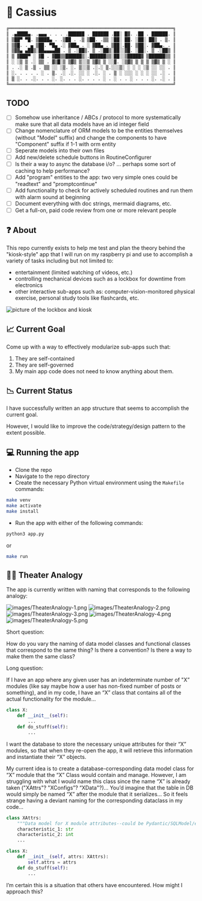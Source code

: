 # 🚀 Cassius

```python
╔═════════════════════════════════════════════════════════════╗
║ .▄████▄. .▄▄▄ . . . .██████ . ██████ .██░ █▓. .██ . ██████. ║  
║ ▒██▀ ▀█. ▒████▄ . .▒██ . .▒ ▒██. .▒▒ ░██░ ██. ░██░ ██▒ . ▒. ║ 
║ ▒▓█. . ▄ ▒██. ▀█▄ .░ ▓██▄ . ░ ▓██▄ . ▒██░.██. ▒██░. ▓██▄. . ║ 
║ ▒▓▓▄ ▄██▒░██▄▄▄▄██ . ▒ .░██▒. ▒ .░██▒░██░░▓█. ░██░. ▒ .░██▒ ║
║ ▒ ▓███▀ ░ ▓█ . ▓██▒▒██████▒░.██████▒▒░██░░▒█████▓ ▒██████▒▒ ║
║ ░ ░▒ ▒ .░ ▒▒ . ▓▒█░▒ ▒▓▒ ▒░░▒ ▒▓▒ ▒ ░░▓. ░▒▓▒ ▒ ▒ ▒ ▒▓▒ ▒ ░ ║
║ . .░ ▒ .▒ . ▒▒ ░░ ░▒. ░. ▒░░▒ .░.░ ▒.░░░▒░ ░ ░ ░ ░▒ ░░ ░░ . ║
║ ░. . . . . ░ . ▒. .░ .░. ░░ ░ .░. ░ . ▒ ░ ░░░ ░ ░ ░ ░░ .░ . ║ 
║ ▒ ░. . .░. . . ░. ░. . . ░. . . . ░ . ░ . . ░ . . . ░. .░ . ║
╚═════════════════════════════════════════════════════════════╝ 
```

## TODO

- [ ] Somehow use inheritance / ABCs / protocol to more systematically make sure that all data models have an id integer field
- [ ] Change nomenclature of ORM models to be the entities themselves (without "Model" suffix) and change the components to have "Component" suffix if 1-1 with orm entity
- [ ] Seperate models into their own files
- [ ] Add new/delete schedule buttons in RoutineConfigurer
- [ ] Is their a way to async the database i/o? ... perhaps some sort of caching to help performance?
- [ ] Add "program" entities to the app: two very simple ones could be "readtext" and "promptcontinue"
- [ ] Add functionality to check for actively scheduled routines and run them with alarm sound at beginning
- [ ] Document everything with doc strings, mermaid diagrams, etc.
- [ ] Get a full-on, paid code review from one or more relevant people

## ❓ About

This repo currently exists to help me test and plan the theory behind the "kiosk-style" app that I will run on my raspberry pi and use to accomplish a variety of tasks including but not limited to:

- entertainment (limited watching of videos, etc.)
- controlling mechanical devices such as a lockbox for downtime from electronics
- other interactive sub-apps such as: computer-vision-monitored physical exercise, personal study tools like flashcards, etc.

![picture of the lockbox and kiosk](https://i.imgur.com/64x0Byw.jpeg)

## 📈 Current Goal

Come up with a way to effectively modularize sub-apps such that:

1. They are self-contained
2. They are self-governed
3. My main app code does not need to know anything about them.

## 📉 Current Status

I have successfully written an app structure that seems to accomplish the current goal.

However, I would like to improve the code/strategy/design pattern to the extent possible.

## 💻 Running the app

- Clone the repo
- Navigate to the repo directory
- Create the necessary Python virtual environment using the `Makefile` commands:

```bash
make venv
make activate
make install
```

- Run the app with either of the following commands:

```bash
python3 app.py
```

or

```bash
make run
```

## 💃🏯 Theater Analogy

The app is currently written with naming that corresponds to the following analogy:

![images/TheaterAnalogy-1.png](readme_images/TheaterAnalogy-1.png)
![images/TheaterAnalogy-2.png](readme_images/TheaterAnalogy-2.png)
![images/TheaterAnalogy-3.png](readme_images/TheaterAnalogy-3.png)
![images/TheaterAnalogy-4.png](readme_images/TheaterAnalogy-4.png)
![images/TheaterAnalogy-5.png](readme_images/TheaterAnalogy-5.png)

Short question:

How do you vary the naming of data model classes and functional classes that correspond to the same thing? Is there a convention? Is there a way to make them the same class?

Long question:

If I have an app where any given user has an indeterminate number of "X” modules (like say maybe how a user has non-fixed number of posts or something), and in my code, I have an “X” class that contains all of the actual functionality for the module…

```python
class X:
    def __init__(self):
        ...
    def do_stuff(self):
        ...
```

I want the database to store the necessary unique attributes for their “X” modules, so that when they re-open the app, it will retrieve this information and instantiate their “X” objects.

My current idea is to create a database-corresponding data model class for “X” module that the “X” Class would contain and manage. However, I am struggling with what I would name this class since the name “X” is already taken ("XAttrs"? "XConfigs”? “XData"?)… You’d imagine that the table in DB would simply be named “X” after the module that it serializes… So it feels strange having a deviant naming for the corresponding dataclass in my code…

```python
class XAttrs:
    """Data model for X module attributes--could be Pydantic/SQLModel/etc."""
    characteristic_1: str
    characteristic_2: int
    ...

class X:
    def __init__(self, attrs: XAttrs):
        self.attrs = attrs
    def do_stuff(self):
        ...
```

I’m certain this is a situation that others have encountered. How might I approach this?